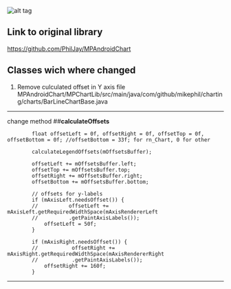 ![alt tag](https://raw.github.com/PhilJay/MPChart/master/design/feature_graphic.png)

## Link to original library 

https://github.com/PhilJay/MPAndroidChart

## Classes wich where changed

1. Remove culculated offset in Y axis
file MPAndroidChart/MPChartLib/src/main/java/com/github/mikephil/charting/charts/BarLineChartBase.java
-----

change method ##<b>calculateOffsets</b>


            float offsetLeft = 0f, offsetRight = 0f, offsetTop = 0f, offsetBottom = 0f; //offsetBottom = 33f; for rn_Chart, 0 for other

            calculateLegendOffsets(mOffsetsBuffer);

            offsetLeft += mOffsetsBuffer.left;
            offsetTop += mOffsetsBuffer.top;
            offsetRight += mOffsetsBuffer.right;
            offsetBottom += mOffsetsBuffer.bottom;

            // offsets for y-labels
            if (mAxisLeft.needsOffset()) {
            //          offsetLeft += mAxisLeft.getRequiredWidthSpace(mAxisRendererLeft
            //          .getPaintAxisLabels());
                offsetLeft = 50f;
            }

            if (mAxisRight.needsOffset()) {
            //           offsetRight += mAxisRight.getRequiredWidthSpace(mAxisRendererRight
            //           .getPaintAxisLabels());
                offsetRight += 160f;
            }
            
-----
